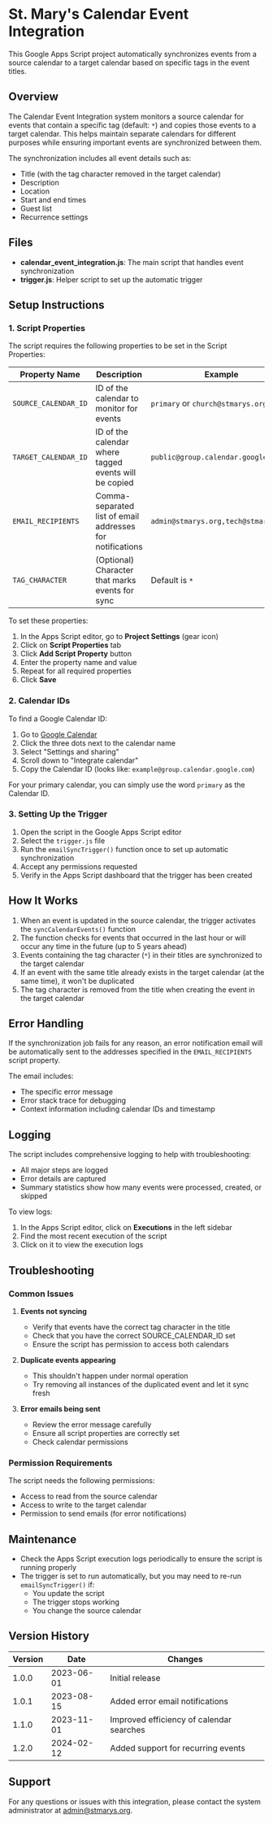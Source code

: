 # St. Mary's Calendar Event Integration

This Google Apps Script project automatically synchronizes events from a source calendar to a target calendar based on specific tags in the event titles.

## Overview

The Calendar Event Integration system monitors a source calendar for events that contain a specific tag (default: `*`) and copies those events to a target calendar. This helps maintain separate calendars for different purposes while ensuring important events are synchronized between them.

The synchronization includes all event details such as:
- Title (with the tag character removed in the target calendar)
- Description
- Location
- Start and end times
- Guest list
- Recurrence settings

## Files

- **calendar_event_integration.js**: The main script that handles event synchronization
- **trigger.js**: Helper script to set up the automatic trigger

## Setup Instructions

### 1. Script Properties

The script requires the following properties to be set in the Script Properties:

| Property Name | Description | Example |
|---------------|-------------|---------|
| `SOURCE_CALENDAR_ID` | ID of the calendar to monitor for events | `primary` or `church@stmarys.org` |
| `TARGET_CALENDAR_ID` | ID of the calendar where tagged events will be copied | `public@group.calendar.google.com` |
| `EMAIL_RECIPIENTS` | Comma-separated list of email addresses for notifications | `admin@stmarys.org,tech@stmarys.org` |
| `TAG_CHARACTER` | (Optional) Character that marks events for sync | Default is `*` |

To set these properties:
1. In the Apps Script editor, go to **Project Settings** (gear icon)
2. Click on **Script Properties** tab
3. Click **Add Script Property** button
4. Enter the property name and value
5. Repeat for all required properties
6. Click **Save**

### 2. Calendar IDs

To find a Google Calendar ID:
1. Go to [Google Calendar](https://calendar.google.com/)
2. Click the three dots next to the calendar name
3. Select "Settings and sharing"
4. Scroll down to "Integrate calendar"
5. Copy the Calendar ID (looks like: `example@group.calendar.google.com`)

For your primary calendar, you can simply use the word `primary` as the Calendar ID.

### 3. Setting Up the Trigger

1. Open the script in the Google Apps Script editor
2. Select the `trigger.js` file
3. Run the `emailSyncTrigger()` function once to set up automatic synchronization
4. Accept any permissions requested
5. Verify in the Apps Script dashboard that the trigger has been created

## How It Works

1. When an event is updated in the source calendar, the trigger activates the `syncCalendarEvents()` function
2. The function checks for events that occurred in the last hour or will occur any time in the future (up to 5 years ahead)
3. Events containing the tag character (`*`) in their titles are synchronized to the target calendar
4. If an event with the same title already exists in the target calendar (at the same time), it won't be duplicated
5. The tag character is removed from the title when creating the event in the target calendar

## Error Handling

If the synchronization job fails for any reason, an error notification email will be automatically sent to the addresses specified in the `EMAIL_RECIPIENTS` script property.

The email includes:
- The specific error message
- Error stack trace for debugging
- Context information including calendar IDs and timestamp

## Logging

The script includes comprehensive logging to help with troubleshooting:
- All major steps are logged
- Error details are captured
- Summary statistics show how many events were processed, created, or skipped

To view logs:
1. In the Apps Script editor, click on **Executions** in the left sidebar
2. Find the most recent execution of the script
3. Click on it to view the execution logs

## Troubleshooting

### Common Issues

1. **Events not syncing**
   - Verify that events have the correct tag character in the title
   - Check that you have the correct SOURCE_CALENDAR_ID set
   - Ensure the script has permission to access both calendars

2. **Duplicate events appearing**
   - This shouldn't happen under normal operation
   - Try removing all instances of the duplicated event and let it sync fresh

3. **Error emails being sent**
   - Review the error message carefully
   - Ensure all script properties are correctly set
   - Check calendar permissions

### Permission Requirements

The script needs the following permissions:
- Access to read from the source calendar
- Access to write to the target calendar
- Permission to send emails (for error notifications)

## Maintenance

- Check the Apps Script execution logs periodically to ensure the script is running properly
- The trigger is set to run automatically, but you may need to re-run `emailSyncTrigger()` if:
  - You update the script
  - The trigger stops working
  - You change the source calendar

## Version History

| Version | Date | Changes |
|---------|------|---------|
| 1.0.0 | 2023-06-01 | Initial release |
| 1.0.1 | 2023-08-15 | Added error email notifications |
| 1.1.0 | 2023-11-01 | Improved efficiency of calendar searches |
| 1.2.0 | 2024-02-12 | Added support for recurring events |

## Support

For any questions or issues with this integration, please contact the system administrator at admin@stmarys.org.
